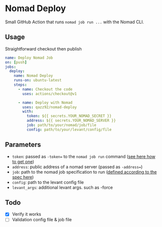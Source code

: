 # Nomad Deploy

Small GitHub Action that runs `nomad job run ...` with the Nomad CLI.

## Usage

Straightforward checkout then publish

```yaml
name: Deploy Nomad Job
on: [push]
jobs:
  deploy:
    name: Nomad Deploy
    runs-on: ubuntu-latest
    steps:
      - name: Checkout the code
        uses: actions/checkout@v1

      - name: Deploy with Nomad
        uses: qazz92/nomad-deploy
        with:
          token: ${{ secrets.YOUR_NOMAD_SECRET }}
          address: ${{ secrets.YOUR_NOMAD_SERVER }}
          job: path/to/your/nomad/job/file
          config: path/to/your/levant/config/file
```

## Parameters

* `token`: passed as `-token=` to the `nomad job run` command ([see here how to get one](https://www.nomadproject.io/guides/security/acl.html#acl-tokens))
* `address`: public address of a nomad server (passed as `-address=`)
* `job`: path to the nomad job specification to run ([defined according to the spec here](https://www.nomadproject.io/docs/job-specification/index.html))
* `config`: path to the levant config file
* `levant_args`: additional levant args. such as -force 

## Todo

- [x] Verify it works
- [ ] Validation config file & job file
